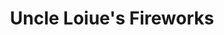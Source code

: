 ---
title: "Uncle Loiue's Fireworks"
url: /ottawa-lake/uncle-loiues-fireworks/
shop: pyrotechnics
---